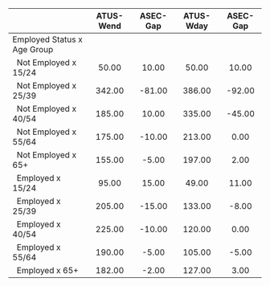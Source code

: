 
|                      |    ATUS-Wend |     ASEC-Gap |    ATUS-Wday |     ASEC-Gap |
| -------------------- | :----------: | :----------: | :----------: | :----------: |
| Employed Status x Age Group |              |              |              |              |
| &nbsp;&nbsp;Not Employed x 15/24 |        50.00 |        10.00 |        50.00 |        10.00 |
| &nbsp;&nbsp;Not Employed x 25/39 |       342.00 |       -81.00 |       386.00 |       -92.00 |
| &nbsp;&nbsp;Not Employed x 40/54 |       185.00 |        10.00 |       335.00 |       -45.00 |
| &nbsp;&nbsp;Not Employed x 55/64 |       175.00 |       -10.00 |       213.00 |         0.00 |
| &nbsp;&nbsp;Not Employed x 65+ |       155.00 |        -5.00 |       197.00 |         2.00 |
| &nbsp;&nbsp;Employed x 15/24 |        95.00 |        15.00 |        49.00 |        11.00 |
| &nbsp;&nbsp;Employed x 25/39 |       205.00 |       -15.00 |       133.00 |        -8.00 |
| &nbsp;&nbsp;Employed x 40/54 |       225.00 |       -10.00 |       120.00 |         0.00 |
| &nbsp;&nbsp;Employed x 55/64 |       190.00 |        -5.00 |       105.00 |        -5.00 |
| &nbsp;&nbsp;Employed x 65+ |       182.00 |        -2.00 |       127.00 |         3.00 |

